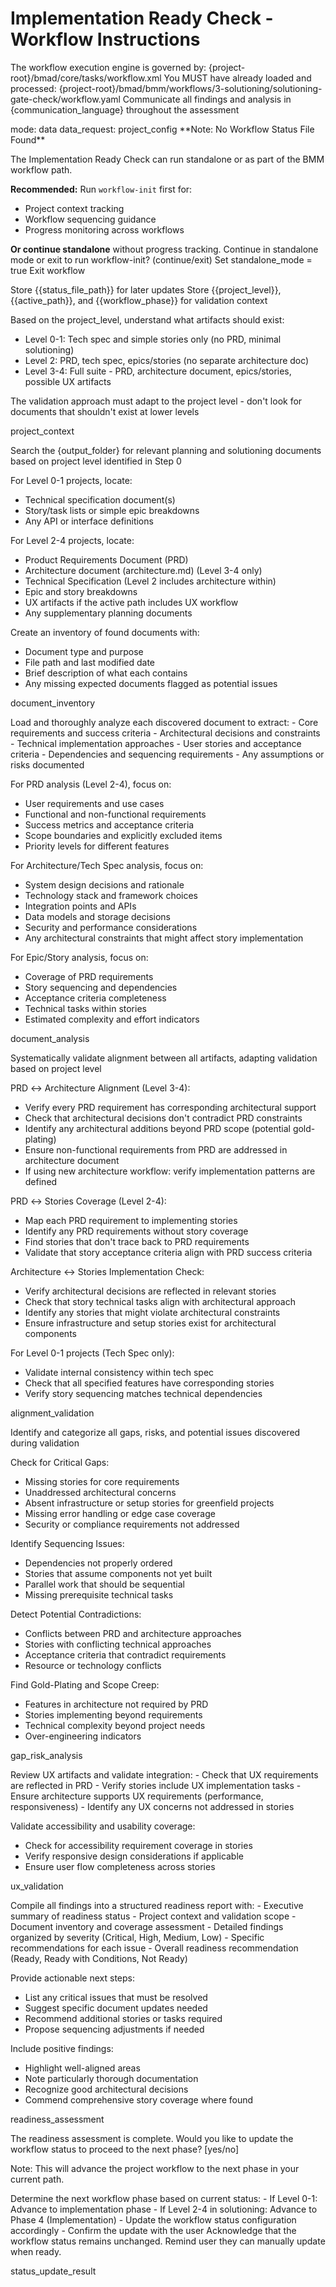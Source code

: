 # Implementation Ready Check - Workflow Instructions

<critical>The workflow execution engine is governed by: {project-root}/bmad/core/tasks/workflow.xml</critical>
<critical>You MUST have already loaded and processed: {project-root}/bmad/bmm/workflows/3-solutioning/solutioning-gate-check/workflow.yaml</critical>
<critical>Communicate all findings and analysis in {communication_language} throughout the assessment</critical>

<workflow>

<step n="0" goal="Initialize and understand project context">
<invoke-workflow path="{workflow_status_workflow}">
  <param>mode: data</param>
  <param>data_request: project_config</param>
</invoke-workflow>

<check if="status_exists == false">
  <output>**Note: No Workflow Status File Found**

The Implementation Ready Check can run standalone or as part of the BMM workflow path.

**Recommended:** Run `workflow-init` first for:

- Project context tracking
- Workflow sequencing guidance
- Progress monitoring across workflows

**Or continue standalone** without progress tracking.
</output>
<ask>Continue in standalone mode or exit to run workflow-init? (continue/exit)</ask>
<check if="continue">
<action>Set standalone_mode = true</action>
</check>
<check if="exit">
<action>Exit workflow</action>
</check>
</check>

<check if="status_exists == true">
  <action>Store {{status_file_path}} for later updates</action>
  <action>Store {{project_level}}, {{active_path}}, and {{workflow_phase}} for validation context</action>

<action>Based on the project_level, understand what artifacts should exist:

- Level 0-1: Tech spec and simple stories only (no PRD, minimal solutioning)
- Level 2: PRD, tech spec, epics/stories (no separate architecture doc)
- Level 3-4: Full suite - PRD, architecture document, epics/stories, possible UX artifacts
  </action>

<critical>The validation approach must adapt to the project level - don't look for documents that shouldn't exist at lower levels</critical>
</check>

<template-output>project_context</template-output>
</step>

<step n="1" goal="Discover and inventory project artifacts">
<action>Search the {output_folder} for relevant planning and solutioning documents based on project level identified in Step 0</action>

<action>For Level 0-1 projects, locate:

- Technical specification document(s)
- Story/task lists or simple epic breakdowns
- Any API or interface definitions
  </action>

<action>For Level 2-4 projects, locate:

- Product Requirements Document (PRD)
- Architecture document (architecture.md) (Level 3-4 only)
- Technical Specification (Level 2 includes architecture within)
- Epic and story breakdowns
- UX artifacts if the active path includes UX workflow
- Any supplementary planning documents
  </action>

<action>Create an inventory of found documents with:

- Document type and purpose
- File path and last modified date
- Brief description of what each contains
- Any missing expected documents flagged as potential issues
  </action>

<template-output>document_inventory</template-output>
</step>

<step n="2" goal="Deep analysis of core planning documents">
<action>Load and thoroughly analyze each discovered document to extract:
- Core requirements and success criteria
- Architectural decisions and constraints
- Technical implementation approaches
- User stories and acceptance criteria
- Dependencies and sequencing requirements
- Any assumptions or risks documented
</action>

<action>For PRD analysis (Level 2-4), focus on:

- User requirements and use cases
- Functional and non-functional requirements
- Success metrics and acceptance criteria
- Scope boundaries and explicitly excluded items
- Priority levels for different features
  </action>

<action>For Architecture/Tech Spec analysis, focus on:

- System design decisions and rationale
- Technology stack and framework choices
- Integration points and APIs
- Data models and storage decisions
- Security and performance considerations
- Any architectural constraints that might affect story implementation
  </action>

<action>For Epic/Story analysis, focus on:

- Coverage of PRD requirements
- Story sequencing and dependencies
- Acceptance criteria completeness
- Technical tasks within stories
- Estimated complexity and effort indicators
  </action>

<template-output>document_analysis</template-output>
</step>

<step n="3" goal="Cross-reference validation and alignment check">
<action>Systematically validate alignment between all artifacts, adapting validation based on project level</action>

<action>PRD ↔ Architecture Alignment (Level 3-4):

- Verify every PRD requirement has corresponding architectural support
- Check that architectural decisions don't contradict PRD constraints
- Identify any architectural additions beyond PRD scope (potential gold-plating)
- Ensure non-functional requirements from PRD are addressed in architecture document
- If using new architecture workflow: verify implementation patterns are defined
  </action>

<action>PRD ↔ Stories Coverage (Level 2-4):

- Map each PRD requirement to implementing stories
- Identify any PRD requirements without story coverage
- Find stories that don't trace back to PRD requirements
- Validate that story acceptance criteria align with PRD success criteria
  </action>

<action>Architecture ↔ Stories Implementation Check:

- Verify architectural decisions are reflected in relevant stories
- Check that story technical tasks align with architectural approach
- Identify any stories that might violate architectural constraints
- Ensure infrastructure and setup stories exist for architectural components
  </action>

<action>For Level 0-1 projects (Tech Spec only):

- Validate internal consistency within tech spec
- Check that all specified features have corresponding stories
- Verify story sequencing matches technical dependencies
  </action>

<template-output>alignment_validation</template-output>
</step>

<step n="4" goal="Gap and risk analysis">
<action>Identify and categorize all gaps, risks, and potential issues discovered during validation</action>

<action>Check for Critical Gaps:

- Missing stories for core requirements
- Unaddressed architectural concerns
- Absent infrastructure or setup stories for greenfield projects
- Missing error handling or edge case coverage
- Security or compliance requirements not addressed
  </action>

<action>Identify Sequencing Issues:

- Dependencies not properly ordered
- Stories that assume components not yet built
- Parallel work that should be sequential
- Missing prerequisite technical tasks
  </action>

<action>Detect Potential Contradictions:

- Conflicts between PRD and architecture approaches
- Stories with conflicting technical approaches
- Acceptance criteria that contradict requirements
- Resource or technology conflicts
  </action>

<action>Find Gold-Plating and Scope Creep:

- Features in architecture not required by PRD
- Stories implementing beyond requirements
- Technical complexity beyond project needs
- Over-engineering indicators
  </action>

<template-output>gap_risk_analysis</template-output>
</step>

<step n="5" goal="UX and special concerns validation" optional="true">
<check if="UX artifacts exist or UX workflow in active path">
<action>Review UX artifacts and validate integration:
- Check that UX requirements are reflected in PRD
- Verify stories include UX implementation tasks
- Ensure architecture supports UX requirements (performance, responsiveness)
- Identify any UX concerns not addressed in stories
</action>

<action>Validate accessibility and usability coverage:

- Check for accessibility requirement coverage in stories
- Verify responsive design considerations if applicable
- Ensure user flow completeness across stories
  </action>
  </check>

<template-output>ux_validation</template-output>
</step>

<step n="6" goal="Generate comprehensive readiness assessment">
<action>Compile all findings into a structured readiness report with:
- Executive summary of readiness status
- Project context and validation scope
- Document inventory and coverage assessment
- Detailed findings organized by severity (Critical, High, Medium, Low)
- Specific recommendations for each issue
- Overall readiness recommendation (Ready, Ready with Conditions, Not Ready)
</action>

<action>Provide actionable next steps:

- List any critical issues that must be resolved
- Suggest specific document updates needed
- Recommend additional stories or tasks required
- Propose sequencing adjustments if needed
  </action>

<action>Include positive findings:

- Highlight well-aligned areas
- Note particularly thorough documentation
- Recognize good architectural decisions
- Commend comprehensive story coverage where found
  </action>

<template-output>readiness_assessment</template-output>
</step>

<step n="7" goal="Workflow status update offer" optional="true">
<ask>The readiness assessment is complete. Would you like to update the workflow status to proceed to the next phase? [yes/no]

Note: This will advance the project workflow to the next phase in your current path.</ask>

<action if="user_response == 'yes'">
Determine the next workflow phase based on current status:
- If Level 0-1: Advance to implementation phase
- If Level 2-4 in solutioning: Advance to Phase 4 (Implementation)
- Update the workflow status configuration accordingly
- Confirm the update with the user
</action>

<action if="user_response == 'no'">
Acknowledge that the workflow status remains unchanged.
Remind user they can manually update when ready.
</action>

<template-output>status_update_result</template-output>
</step>

</workflow>

